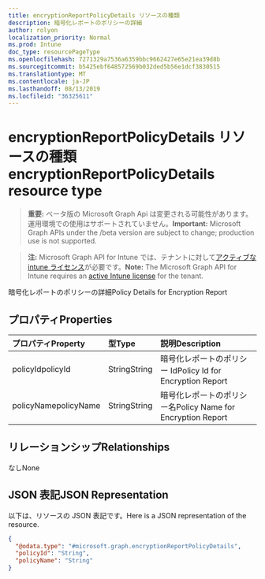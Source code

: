 ```yaml
---
title: encryptionReportPolicyDetails リソースの種類
description: 暗号化レポートのポリシーの詳細
author: rolyon
localization_priority: Normal
ms.prod: Intune
doc_type: resourcePageType
ms.openlocfilehash: 7271329a7536a6359bbc9662427e65e21ea39d8b
ms.sourcegitcommit: b5425ebf648572569b032ded5b56e1dcf3830515
ms.translationtype: MT
ms.contentlocale: ja-JP
ms.lasthandoff: 08/13/2019
ms.locfileid: "36325611"
---
```

# <a name="encryptionreportpolicydetails-resource-type"></a><span data-ttu-id="f1122-103">encryptionReportPolicyDetails リソースの種類</span><span class="sxs-lookup"><span data-stu-id="f1122-103">encryptionReportPolicyDetails resource type</span></span>

> <span data-ttu-id="f1122-104">**重要:** ベータ版の Microsoft Graph Api は変更される可能性があります。運用環境での使用はサポートされていません。</span><span class="sxs-lookup"><span data-stu-id="f1122-104">**Important:** Microsoft Graph APIs under the /beta version are subject to change; production use is not supported.</span></span>

> <span data-ttu-id="f1122-105">**注:** Microsoft Graph API for Intune では、テナントに対して[アクティブな intune ライセンス](https://go.microsoft.com/fwlink/?linkid=839381)が必要です。</span><span class="sxs-lookup"><span data-stu-id="f1122-105">**Note:** The Microsoft Graph API for Intune requires an [active Intune license](https://go.microsoft.com/fwlink/?linkid=839381) for the tenant.</span></span>

<span data-ttu-id="f1122-106">暗号化レポートのポリシーの詳細</span><span class="sxs-lookup"><span data-stu-id="f1122-106">Policy Details for Encryption Report</span></span>

## <a name="properties"></a><span data-ttu-id="f1122-107">プロパティ</span><span class="sxs-lookup"><span data-stu-id="f1122-107">Properties</span></span>
|<span data-ttu-id="f1122-108">プロパティ</span><span class="sxs-lookup"><span data-stu-id="f1122-108">Property</span></span>|<span data-ttu-id="f1122-109">型</span><span class="sxs-lookup"><span data-stu-id="f1122-109">Type</span></span>|<span data-ttu-id="f1122-110">説明</span><span class="sxs-lookup"><span data-stu-id="f1122-110">Description</span></span>|
|:---|:---|:---|
|<span data-ttu-id="f1122-111">policyId</span><span class="sxs-lookup"><span data-stu-id="f1122-111">policyId</span></span>|<span data-ttu-id="f1122-112">String</span><span class="sxs-lookup"><span data-stu-id="f1122-112">String</span></span>|<span data-ttu-id="f1122-113">暗号化レポートのポリシー Id</span><span class="sxs-lookup"><span data-stu-id="f1122-113">Policy Id for Encryption Report</span></span>|
|<span data-ttu-id="f1122-114">policyName</span><span class="sxs-lookup"><span data-stu-id="f1122-114">policyName</span></span>|<span data-ttu-id="f1122-115">String</span><span class="sxs-lookup"><span data-stu-id="f1122-115">String</span></span>|<span data-ttu-id="f1122-116">暗号化レポートのポリシー名</span><span class="sxs-lookup"><span data-stu-id="f1122-116">Policy Name for Encryption Report</span></span>|

## <a name="relationships"></a><span data-ttu-id="f1122-117">リレーションシップ</span><span class="sxs-lookup"><span data-stu-id="f1122-117">Relationships</span></span>
<span data-ttu-id="f1122-118">なし</span><span class="sxs-lookup"><span data-stu-id="f1122-118">None</span></span>

## <a name="json-representation"></a><span data-ttu-id="f1122-119">JSON 表記</span><span class="sxs-lookup"><span data-stu-id="f1122-119">JSON Representation</span></span>
<span data-ttu-id="f1122-120">以下は、リソースの JSON 表記です。</span><span class="sxs-lookup"><span data-stu-id="f1122-120">Here is a JSON representation of the resource.</span></span>
<!-- {
  "blockType": "resource",
  "@odata.type": "microsoft.graph.encryptionReportPolicyDetails"
}
-->
``` json
{
  "@odata.type": "#microsoft.graph.encryptionReportPolicyDetails",
  "policyId": "String",
  "policyName": "String"
}
```



